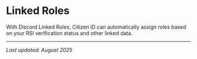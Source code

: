 # Linked Roles

With Discord Linked Roles, Citizen iD can automatically assign roles based on your RSI verification status and other linked data.

---

*Last updated: August 2025*
